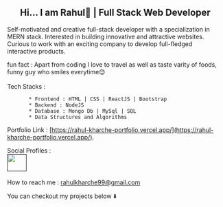 ###   <h2 align='center'>Hi... I am Rahul👏 | Full Stack Web Developer</h2>

Self-motivated and creative full-stack developer with a specialization in MERN stack. Interested in building innovative and attractive websites. Curious to work with an exciting company to develop full-fledged interactive products. 

fun fact : Apart from coding I love to travel as well as taste varity of foods, 
           funny guy who smiles everytime😊
           <br/>
           <br/>
Tech Stacks :
           
           * Frontend : HTML | CSS | ReactJS | Bootstrap
           * Backend : NodeJS
           * Database : Mongo Db | MySql | SQL
           * Data Structures and Algorithms
           
Portfolio Link : [https://rahul-kharche-portfolio.vercel.app/](https://rahul-kharche-portfolio.vercel.app/).

Social Profiles : <br/>
<a href=""><img width="45" height= "40" src="https://www.pinclipart.com/picdir/middle/71-710702_follow-us-on-social-media-linkedin-logo-high.png"></img></a>
                  <a href=""><img src=""></img></a>
                  <a href=""><img src=""></img></a>
           
How to reach me : rahulkharche99@gmail.com

You can checkout my projects below ⬇️
<!--
**RahulK2699/RahulK2699** is a ✨ _special_ ✨ repository because its `README.md` (this file) appears on your GitHub profile.

Here are some ideas to get you started:

- 🔭 I’m currently working on ...
- 🌱 I’m currently learning ...
- 👯 I’m looking to collaborate on ...
- 🤔 I’m looking for help with ...
- 💬 Ask me about ...
- 📫 How to reach me: ...
- 😄 Pronouns: ...
- ⚡ Fun fact: ...
-->
